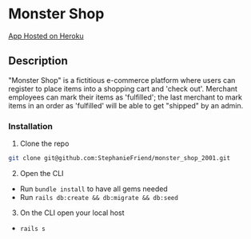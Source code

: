 # Monster Shop
<p>
  <a href="https://agile-dawn-63531.herokuapp.com">App Hosted on Heroku</a>
 </p>

## Description

"Monster Shop" is a fictitious e-commerce platform where users can register to place items into a shopping cart and 'check out'. Merchant employees can mark their items as 'fulfilled'; the last merchant to mark items in an order as 'fulfilled' will be able to get "shipped" by an admin.

### Installation

1. Clone the repo
```sh
git clone git@github.com:StephanieFriend/monster_shop_2001.git
```
2. Open the CLI 
  - Run ```bundle install``` to have all gems needed 
  - Run ```rails db:create && db:migrate && db:seed```
  
3. On the CLI open your local host 
  - ```rails s```
